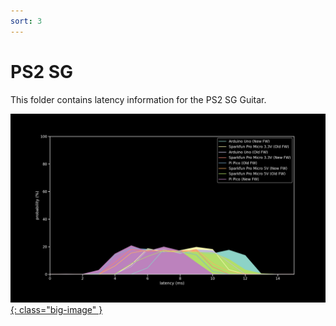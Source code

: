 ```yaml
---
sort: 3
---
```

# PS2 SG

This folder contains latency information for the PS2 SG Guitar.

[![Graph](/assets/images/results/ps2_sg.png){: class="big-image" }](/assets/images/results/ps2_sg.png)